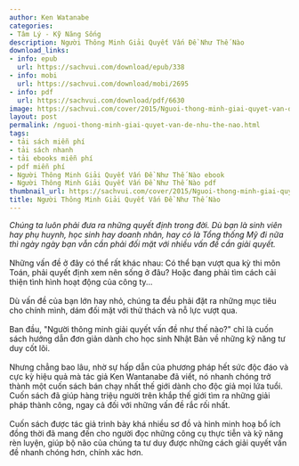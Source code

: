 ```yaml
---
author: Ken Watanabe
categories:
- Tâm Lý - Kỹ Năng Sống
description: Người Thông Minh Giải Quyết Vấn Đề Như Thế Nào
download_links:
- info: epub
  url: https://sachvui.com/download/epub/338
- info: mobi
  url: https://sachvui.com/download/mobi/2695
- info: pdf
  url: https://sachvui.com/download/pdf/6630
image: https://sachvui.com/cover/2015/Nguoi-thong-minh-giai-quyet-van-de-nhu-the-nao.jpg
layout: post
permalink: /nguoi-thong-minh-giai-quyet-van-de-nhu-the-nao.html
tags:
- tải sách miễn phí
- tải sách nhanh
- tải ebooks miễn phí
- pdf miễn phí
- Người Thông Minh Giải Quyết Vấn Đề Như Thế Nào ebook
- Người Thông Minh Giải Quyết Vấn Đề Như Thế Nào pdf
thumbnail_url: https://sachvui.com/cover/2015/Nguoi-thong-minh-giai-quyet-van-de-nhu-the-nao.jpg
title: Người Thông Minh Giải Quyết Vấn Đề Như Thế Nào
---
```


 <div class="item-desc text-justify"> <p><em>Chúng ta luôn phải đưa ra những quyết định trong đời. Dù bạn là sinh viên hay phụ huynh, học sinh hay doanh nhân, hay có là Tổng thống Mỹ đi nữa thì ngày ngày bạn vẫn cần phải đối mặt với nhiều vấn đề cần giải quyết.</em><br><br>Những vấn đề ở đây có thể rất khác nhau: Có thể bạn vượt qua kỳ thi môn Toán, phải quyết định xem nên sống ở đâu? Hoặc đang phải tìm cách cải thiện tình hình hoạt động của công ty...<br><br>Dù vấn đề của bạn lớn hay nhỏ, chúng ta đều phải đặt ra những mục tiêu cho chính mình, dám đối mặt với thử thách và nỗ lực vượt qua.<br><br>Ban đầu, "Người thông minh giải quyết vấn đề như thế nào?" chỉ là cuốn sách hướng dẫn đơn giản dành cho học sinh Nhật Bản về những kỹ năng tư duy cốt lõi.<br><br>Nhưng chẳng bao lâu, nhờ sự hấp dẫn của phương pháp hết sức độc đáo và cực kỳ hiệu quả mà tác giả Ken Wantanabe đã viết, nó nhanh chóng trở thành một cuốn sách bán chạy nhất thế giới dành cho độc giả mọi lứa tuổi. Cuốn sách đã giúp hàng triệu người trên khắp thế giới tìm ra những giải pháp thành công, ngay cả đối với những vấn đề rắc rối nhất.<br><br>Cuốn sách được tác giả trình bày khá nhiều sơ đồ và hình minh hoạ bổ ích đồng thời đã mang đến cho người đọc những công cụ thực tiễn và kỹ năng rèn luyện, giúp bộ não của chúng ta tư duy được những cách giải quyết vấn đề nhanh chóng hơn, chính xác hơn.</p> </div>
